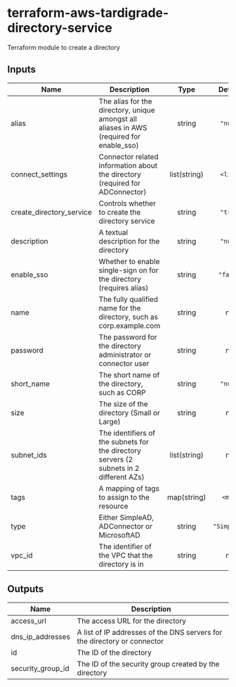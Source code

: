 # terraform-aws-tardigrade-directory-service

Terraform module to create a directory

## Inputs

| Name | Description | Type | Default | Required |
|------|-------------|:----:|:-----:|:-----:|
| alias | The alias for the directory, unique amongst all aliases in AWS (required for enable_sso) | string | `"null"` | no |
| connect\_settings | Connector related information about the directory (required for ADConnector) | list(string) | `<list>` | no |
| create\_directory\_service | Controls whether to create the directory service | string | `"true"` | no |
| description | A textual description for the directory | string | `"null"` | no |
| enable\_sso | Whether to enable single-sign on for the directory (requires alias) | string | `"false"` | no |
| name | The fully qualified name for the directory, such as corp.example.com | string | n/a | yes |
| password | The password for the directory administrator or connector user | string | n/a | yes |
| short\_name | The short name of the directory, such as CORP | string | `"null"` | no |
| size | The size of the directory (Small or Large) | string | n/a | yes |
| subnet\_ids | The identifiers of the subnets for the directory servers (2 subnets in 2 different AZs) | list(string) | n/a | yes |
| tags | A mapping of tags to assign to the resource | map(string) | `<map>` | no |
| type | Either SimpleAD, ADConnector or MicrosoftAD | string | `"SimpleAD"` | no |
| vpc\_id | The identifier of the VPC that the directory is in | string | n/a | yes |

## Outputs

| Name | Description |
|------|-------------|
| access\_url | The access URL for the directory |
| dns\_ip\_addresses | A list of IP addresses of the DNS servers for the directory or connector |
| id | The ID of the directory |
| security\_group\_id | The ID of the security group created by the directory |

